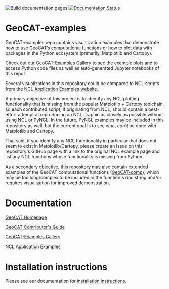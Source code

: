 ![Build documentation pages](https://github.com/NCAR/GeoCAT-examples/workflows/Build%20documentation%20pages/badge.svg)
[![Documentation Status](https://readthedocs.org/projects/geocat-examples/badge/?version=latest)](https://geocat-examples.readthedocs.io/en/latest/?badge=latest)


# GeoCAT-examples

GeoCAT-examples repo contains visualization examples that demonstrate how to use GeoCAT’s computational functions 
or how to plot data with packages in the Python ecosystem (primarily, Matplotlib and Cartopy).

Check out our [GeoCAT-Examples Gallery](https://geocat-examples.readthedocs.io/en/latest/) to see the example plots 
and to access Python code files as well as auto-generated Jupyter notebooks of this repo!

Several visualizations in this repository could be compared to NCL scripts from the 
[NCL Application Examples website](https://ncl.ucar.edu/Applications/).

A primary objective of this project is to identify any NCL plotting functionality that is missing from 
the popular Matplotlib + Cartopy toolchain, so each contributed script, if originating from NCL, should 
contain a best-effort attempt at reproducing an NCL graphic as closely as possible without using NCL or PyNGL. 
In the future, PyNGL examples may be included in this repository as well, but the current goal is to see what 
*can't* be done with Matplotlib and Cartopy.

That said, if you identify any NCL functionality in particular that does not seem to exist in 
Matplotlib/Cartopy, please create an issue on this repository's GitHub page with a link to the original 
NCL example page and list any NCL functions whose functionality is missing from Python.

As a secondary objective, this repository may also contain extended examples of the GeoCAT computational 
functions ([GeoCAT-comp](https://github.com/NCAR/geocat-comp)), which may be too long/complex to be included 
in the function's doc string and/or requires visualization for improved demonstration.


# Documentation

[GeoCAT Homepage](https://geocat.ucar.edu/)

[GeoCAT Contributor's Guide](https://geocat.ucar.edu/pages/contributing.html)

[GeoCAT-Examples Gallery](https://geocat-examples.readthedocs.io)

[NCL Application Examples](https://ncl.ucar.edu/Applications/)


# Installation instructions

Please see our documentation for [installation instructions](https://github.com/NCAR/geocat-examples/INSTALLATION.md). 
